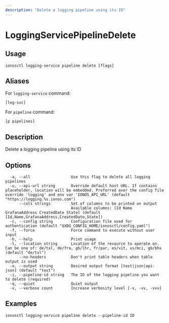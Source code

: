 ```yaml
---
description: "Delete a logging pipeline using its ID"
---
```


# LoggingServicePipelineDelete

## Usage

```text
ionosctl logging-service pipeline delete [flags]
```

## Aliases

For `logging-service` command:

```text
[log-svc]
```

For `pipeline` command:

```text
[p pipelines]
```

## Description

Delete a logging pipeline using its ID

## Options

```text
  -a, --all                  Use this flag to delete all logging pipelines
  -u, --api-url string       Override default host URL. If contains placeholder, location will be embedded. Preferred over the config file override 'logging' and env var 'IONOS_API_URL' (default "https://logging.%s.ionos.com")
      --cols strings         Set of columns to be printed on output 
                             Available columns: [Id Name GrafanaAddress CreatedDate State] (default [Id,Name,GrafanaAddress,CreatedDate,State])
  -c, --config string        Configuration file used for authentication (default "$XDG_CONFIG_HOME/ionosctl/config.yaml")
  -f, --force                Force command to execute without user input
  -h, --help                 Print usage
  -l, --location string      Location of the resource to operate on. Can be one of: de/txl, de/fra, gb/lhr, fr/par, es/vit, us/mci, gb/bhx (default "de/txl")
      --no-headers           Don't print table headers when table output is used
  -o, --output string        Desired output format [text|json|api-json] (default "text")
  -i, --pipeline-id string   The ID of the logging pipeline you want to delete (required)
  -q, --quiet                Quiet output
  -v, --verbose count        Increase verbosity level [-v, -vv, -vvv]
```

## Examples

```text
ionosctl logging-service pipeline delete --pipeline-id ID
```

